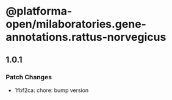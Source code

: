 # @platforma-open/milaboratories.gene-annotations.rattus-norvegicus

## 1.0.1

### Patch Changes

- 1fbf2ca: chore: bump version
